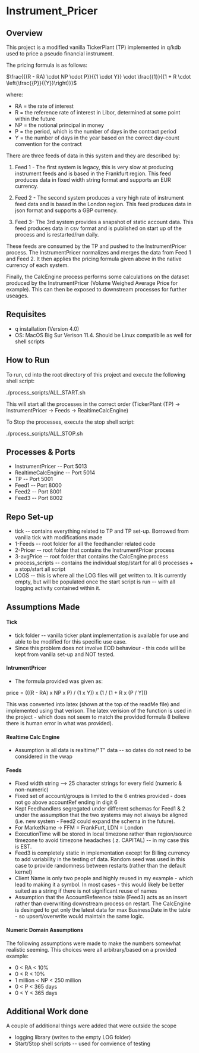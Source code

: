 # Instrument_Pricer

## Overview

This project is a modified vanilla TickerPlant (TP) implemented in q/kdb used to price a pseudo financial instrument.

The pricing formula is as follows:

$\frac{{(R - RA) \cdot NP \cdot P}}{{1 \cdot Y}} \cdot \frac{{1}}{{1 + R \cdot \left(\frac{{P}}{{Y}}\right)}}$

where:
- RA = the rate of interest
- R = the reference rate of interest in Libor, determined at some point within the future
- NP = the notional principal in money
- P = the period, which is the number of days in the contract period
- Y = the number of days in the year based on the correct day-count convention for the contract

There are three feeds of data in this system and they are described by:

1. Feed 1 - The first system is legacy, this is very slow at producing instrument feeds and is based in the Frankfurt region. This feed produces data in fixed width string format and supports an EUR currency.

2. Feed 2 - The second system produces a very high rate of instrument feed data and is based in the London region. This feed produces data in json format and supports a GBP currency.

3. Feed 3- The 3rd system provides a snapshot of static account data. This feed produces data in csv format and is published on start up of the process and is restarted/run daily.

These feeds are consumed by the TP and pushed to the InstrumentPricer process. The InstrumentPricer normalizes and merges the data from Feed 1 and Feed 2. It then applies the pricing formula given above in the native currency of each system.

Finally, the CalcEngine process performs some calculations on the dataset produced by the InstrumentPricer (Volume Weighed Average Price for example). This can then be exposed to downstream processes for further useages.

## Requisites 
- q installation (Version 4.0)
- OS: MacOS Big Sur Verison 11.4. Should be Linux compatibile as well for shell scripts

## How to Run 

To run, cd into the root directory of this project and execute the following shell script:

./process_scripts/ALL_START.sh   

This will start all the processes in the correct order (TickerPlant (TP) -> InstrumentPricer -> Feeds -> RealtimeCalcEngine)

To Stop the processes, execute the stop shell script:

./process_scripts/ALL_STOP.sh   

## Processes & Ports

- InstrumentPricer -- Port 5013
- RealtimeCalcEngine -- Port 5014
- TP -- Port 5001
- Feed1 -- Port 8000
- Feed2 -- Port 8001
- Feed3 -- Port 8002

## Repo Set-up
- tick -- contains everything related to TP and TP set-up. Borrowed from vanilla tick with modifications made
- 1-Feeds -- root folder for all the feedhandler related code
- 2-Pricer -- root folder that contains the InstrumentPricer process
- 3-avgPrice -- root folder that contains the CalcEngine process
- process_scripts -- contains the individual stop/start for all 6 processes + a stop/start all script
- LOGS -- this is where all the LOG files will get written to. It is currently empty, but will be populated once the start script is run -- with all logging activity contained within it.

## Assumptions Made

#### Tick
- tick folder -- vanilla ticker plant implementation is available for use and able to be modified for this specific use case. 
- Since this problem does not involve EOD behaviour - this code will be kept from vanilla set-up and NOT tested.

#### IntrumentPricer
- The formula provided was given as:

price = (((R - RA) x NP x P) / (1 x Y)) x (1 / (1 + R x (P / Y)))

This was converted into latex (shown at the top of the readMe file) and implemented using that verison. The latex verision of the function is used in the project - which does not seem to match the provided formula (I beileve there is human error in what was provided).

#### Realtime Calc Engine
- Assumption is all data is realtime/"T" data -- so dates do not need to be considered in the vwap
#### Feeds
- Fixed width string --> 25 character strings for every field (numeric & non-numeric)
- Fixed set of account/groups is limited to the 6 entries provided - does not go above accountRef ending in digit 6
- Kept Feedhandlers segregated under different schemas for Feed1 & 2 under the assumption that the two systems may not always be aligned (i.e. new system - Feed2 could expand the schema in the future).
- For MarketName -> FFM = FrankFurt, LDN = London
- ExecutionTime will be stored in local timezone rather than region/source timezone to avoid timezone headaches (.z. CAPITAL) -- in my case this is EST.
- Feed3 is completely static in implementation except for Billing currency to add variability in the testing of data. Random seed was used in this case to provide randomness between restarts (rather than the default kernel)
- Client Name is only two people and highly reused in my example - which lead to making it a symbol. In most cases - this would likely be better suited as a string if there is not significant reuse of names
- Assumption that the AccountReference table (Feed3) acts as an insert rather than overwriting downstream process on restart. The CalcEngine is desinged to get only the latest data for max BusinessDate in the table - so upsert/overwrite would maintain the same logic.

#### Numeric Domain Assumptions
The following assumptions were made to make the numbers somewhat realistic seeming. This choices were all arbitrary/based on a provided example:

- 0 < RA < 10%
- 0 < R < 10%
- 1 million < NP < 250 million
- 0 < P < 365 days
- 0 < Y < 365 days

## Additional Work done
A couple of additional things were added that were outside the scope
- logging library (writes to the empty LOG folder)
- Start/Stop shell scripts -- used for convience of testing


